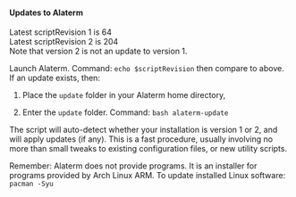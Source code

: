 #### Updates to Alaterm

Latest scriptRevision 1 is 64<br>
Latest scriptRevision 2 is 204<br>
Note that version 2 is not an update to version 1.

Launch Alaterm. Command: `echo $scriptRevision` then compare to above.
If an update exists, then:

1. Place the `update` folder in your Alaterm home directory,

2. Enter the `update` folder. Command: `bash alaterm-update`

The script will auto-detect whether your installation is version 1 or 2,
and will apply updates (if any). This is a fast procedure, usually involving
no more than small tweaks to existing configuration files, or new
utility scripts.

Remember: Alaterm does not provide programs.
It is an installer for programs provided by Arch Linux ARM.
To update installed Linux software: `pacman -Syu`



